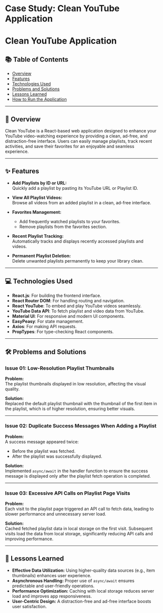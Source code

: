 # Case Study: Clean YouTube Application

# Clean YouTube Application

## 📚 Table of Contents

- [Overview](#-overview)
- [Features](#-features)
- [Technologies Used](#-technologies-used)
- [Problems and Solutions](#-problems-and-solutions)
- [Lessons Learned](#-lessons-learned)
- [How to Run the Application](#-how-to-run-the-application)

---

## 📄 Overview

Clean YouTube is a React-based web application designed to enhance your YouTube video-watching experience by providing a clean, ad-free, and distraction-free interface. Users can easily manage playlists, track recent activities, and save their favorites for an enjoyable and seamless experience.

---

## ✨ Features

- **Add Playlists by ID or URL:**  
  Quickly add a playlist by pasting its YouTube URL or Playlist ID.

- **View All Playlist Videos:**  
  Browse all videos from an added playlist in a clean, ad-free interface.

- **Favorites Management:**

  - Add frequently watched playlists to your favorites.
  - Remove playlists from the favorites section.

- **Recent Playlist Tracking:**  
  Automatically tracks and displays recently accessed playlists and videos.

- **Permanent Playlist Deletion:**  
  Delete unwanted playlists permanently to keep your library clean.

---

## 💻 Technologies Used

- **React.js**: For building the frontend interface.
- **React Router DOM**: For handling routing and navigation.
- **React YouTube**: To embed and play YouTube videos seamlessly.
- **YouTube Data API**: To fetch playlist and video data from YouTube.
- **Material UI**: For responsive and modern UI components.
- **EasyPeasy**: For state management.
- **Axios**: For making API requests.
- **PropTypes**: For type-checking React components.

---

## 🛠 Problems and Solutions

### **Issue 01: Low-Resolution Playlist Thumbnails**

**Problem:**  
The playlist thumbnails displayed in low resolution, affecting the visual quality.

**Solution:**  
Replaced the default playlist thumbnail with the thumbnail of the first item in the playlist, which is of higher resolution, ensuring better visuals.

---

### **Issue 02: Duplicate Success Messages When Adding a Playlist**

**Problem:**  
A success message appeared twice:

- Before the playlist was fetched.
- After the playlist was successfully displayed.

**Solution:**  
Implemented `async/await` in the handler function to ensure the success message is displayed only after the playlist fetch operation is completed.

---

### **Issue 03: Excessive API Calls on Playlist Page Visits**

**Problem:**  
Each visit to the playlist page triggered an API call to fetch data, leading to slower performance and unnecessary server load.

**Solution:**  
Cached fetched playlist data in local storage on the first visit. Subsequent visits load the data from local storage, significantly reducing API calls and improving performance.

---

## 📖 Lessons Learned

- **Effective Data Utilization:** Using higher-quality data sources (e.g., item thumbnails) enhances user experience.
- **Asynchronous Handling:** Proper use of `async/await` ensures predictable and user-friendly operations.
- **Performance Optimization:** Caching with local storage reduces server load and improves app responsiveness.
- **User-Centric Design:** A distraction-free and ad-free interface boosts user satisfaction.
